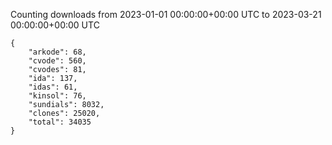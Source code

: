 
Counting downloads from 2023-01-01 00:00:00+00:00 UTC to 2023-03-21 00:00:00+00:00 UTC

```
{
    "arkode": 68,
    "cvode": 560,
    "cvodes": 81,
    "ida": 137,
    "idas": 61,
    "kinsol": 76,
    "sundials": 8032,
    "clones": 25020,
    "total": 34035
}
```
